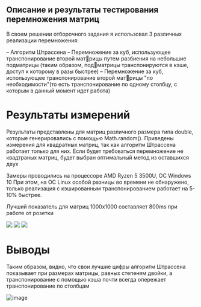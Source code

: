 ## Описание и результаты тестирования перемножения матриц

В своем решении отборочного задания я использовал 3 различных
реализации перемножения:

– Алгоритм Штрассена
– Перемножение за куб, использующее транспонирование второй матрицы путем разбиения на небольшие подматрицы (таким образом, подматрицы транспонируются в кэше, доступ к которому в разы быстрее)
– Перемножение за куб, использующее транспонирование второй матрицы "по необходимости"(то есть транспонирование по одному столбцу,
с которым в данный момент идет работа)

# Результаты измерений

Результаты представлены для матриц различного размера типа double, которые генерировались с помощью Math.random().
Приведены измерения для квадратных матриц, так как алгоритм Штрассена работает только для них. 
Если будет требоваться перемножение не квадтраных матриц, будет выбран оптимальный метод из оставшихся двух

Замеры проводились на процессоре AMD Ryzen 5 3500U,
ОС Windows 10
При этом, на ОС Linux особой разницы во времени не обнаружено,
только реализация с кэшированным транспонированием работает на 5-
10% быстрее.

Лучший показатель для матриц 1000х1000 составляет 800ms при работе от розетки

![](https://user-images.githubusercontent.com/68964770/114100959-bce87280-98cd-11eb-8c4d-d23535682211.jpg)
![](https://user-images.githubusercontent.com/68964770/114100963-bd810900-98cd-11eb-9271-bf1f769c0e52.png)
![](https://user-images.githubusercontent.com/68964770/114100966-be199f80-98cd-11eb-9279-b2af4fdeff6f.png)

# Выводы
Таким образом, видно, что свои лучшие цифры алгоритм Штрассена
показывает при размерах матрицы, равных степеням двойки, а транспонирование с помощью кэша почти всегда опережает транспонирование
по столбцам

![image](https://user-images.githubusercontent.com/68964770/114101031-d4bff680-98cd-11eb-876f-513b99803b5d.png)
